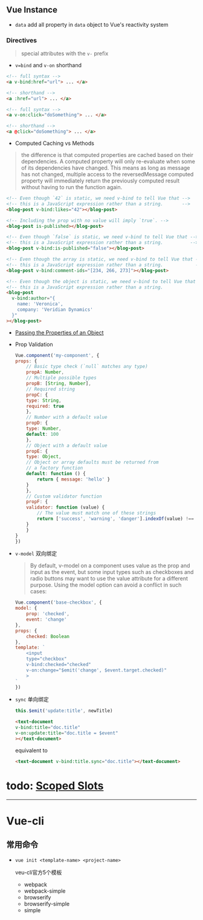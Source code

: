 ## Vue Instance

- `data`
    add all property in `data` object to Vue's reactivity system

### Directives

> special attributes with the `v-` prefix

- `v=bind` and `v-on` shorthand
```html
<!-- full syntax -->
<a v-bind:href="url"> ... </a>

<!-- shorthand -->
<a :href="url"> ... </a>

<!-- full syntax -->
<a v-on:click="doSomething"> ... </a>

<!-- shorthand -->
<a @click="doSomething"> ... </a>
```

- Computed Caching vs Methods

> the difference is that computed properties are cached based on their dependencies. A computed property will only re-evaluate when some of its dependencies have changed. This means as long as message has not changed, multiple access to the reversedMessage computed property will immediately return the previously computed result without having to run the function again.


```html
<!-- Even though `42` is static, we need v-bind to tell Vue that -->
<!-- this is a JavaScript expression rather than a string.       -->
<blog-post v-bind:likes="42"></blog-post>

<!-- Including the prop with no value will imply `true`. -->
<blog-post is-published></blog-post>

<!-- Even though `false` is static, we need v-bind to tell Vue that -->
<!-- this is a JavaScript expression rather than a string.          -->
<blog-post v-bind:is-published="false"></blog-post>

<!-- Even though the array is static, we need v-bind to tell Vue that -->
<!-- this is a JavaScript expression rather than a string.            -->
<blog-post v-bind:comment-ids="[234, 266, 273]"></blog-post>

<!-- Even though the object is static, we need v-bind to tell Vue that -->
<!-- this is a JavaScript expression rather than a string.             -->
<blog-post
  v-bind:author="{
    name: 'Veronica',
    company: 'Veridian Dynamics'
  }"
></blog-post>
```

- [Passing the Properties of an Object](https://vuejs.org/v2/guide/components-props.html#Passing-the-Properties-of-an-Object)

- Prop Validation
    ```js
    Vue.component('my-component', {
    props: {
        // Basic type check (`null` matches any type)
        propA: Number,
        // Multiple possible types
        propB: [String, Number],
        // Required string
        propC: {
        type: String,
        required: true
        },
        // Number with a default value
        propD: {
        type: Number,
        default: 100
        },
        // Object with a default value
        propE: {
        type: Object,
        // Object or array defaults must be returned from
        // a factory function
        default: function () {
            return { message: 'hello' }
        }
        },
        // Custom validator function
        propF: {
        validator: function (value) {
            // The value must match one of these strings
            return ['success', 'warning', 'danger'].indexOf(value) !== -1
        }
        }
    }
    })
    ```

- `v-model` 双向绑定

    > By default, v-model on a component uses value as the prop and input as the event, but some input types such as checkboxes and radio buttons may want to use the value attribute for a different purpose. Using the model option can avoid a conflict in such cases:
    ```js
    Vue.component('base-checkbox', {
    model: {
        prop: 'checked',
        event: 'change'
    },
    props: {
        checked: Boolean
    },
    template: `
        <input
        type="checkbox"
        v-bind:checked="checked"
        v-on:change="$emit('change', $event.target.checked)"
        >
    `
    })
    ```

- `sync` 单向绑定

    ```js
    this.$emit('update:title', newTitle)
    ```
    ```html
    <text-document
    v-bind:title="doc.title"
    v-on:update:title="doc.title = $event"
    ></text-document>
    ```
    equivalent to
    ```html
    <text-document v-bind:title.sync="doc.title"></text-document>
    ```

# todo: [Scoped Slots](https://vuejs.org/v2/guide/components-props.html#One-Way-Data-Flow)


----------------------

# Vue-cli

## 常用命令

- `vue init <template-name> <project-name>`

  veu-cli官方5个模板
  - webpack
  - webpack-simple
  - browserify
  - browserify-simple
  - simple 